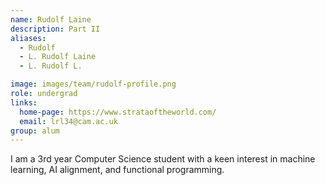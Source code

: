 ```yaml
---
name: Rudolf Laine
description: Part II
aliases:
  - Rudolf
  - L. Rudolf Laine
  - L. Rudolf L.

image: images/team/rudolf-profile.png
role: undergrad
links:
  home-page: https://www.strataoftheworld.com/
  email: lrl34@cam.ac.uk
group: alum
---
```


I am a 3rd year Computer Science student with a keen interest in machine learning, AI alignment, and functional programming.
